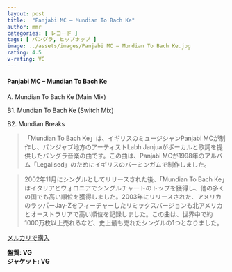 ```yaml
---
layout: post
title:  "Panjabi MC – Mundian To Bach Ke"
author: mmr
categories: [ レコード ]
tags: [ バングラ, ヒップホップ ]
image: ../assets/images/Panjabi MC – Mundian To Bach Ke.jpg
rating: 4.5
v-rating: VG
---
```


#### Panjabi MC – Mundian To Bach Ke

A. Mundian To Bach Ke (Main Mix)

B1. Mundian To Bach Ke (Switch Mix)

B2. Mundian Breaks

> 「Mundian To Bach Ke」は、イギリスのミュージシャンPanjabi MCが制作し、パンジャブ地方のアーティストLabh Janjuaがボーカルと歌詞を提供したバングラ音楽の曲です。この曲は、Panjabi MCが1998年のアルバム「Legalised」のためにイギリスのバーミンガムで制作しました。

> 2002年11月にシングルとしてリリースされた後、「Mundian To Bach Ke」はイタリアとウォロニアでシングルチャートのトップを獲得し、他の多くの国でも高い順位を獲得しました。2003年にリリースされた、アメリカのラッパーJay-Zをフィーチャーしたリミックスバージョンも北アメリカとオーストラリアで高い順位を記録しました。この曲は、世界中で約1000万枚以上売れるなど、史上最も売れたシングルの1つとなりました。


[メルカリで購入](https://jp.mercari.com/item/m23290513187)

<div class="mt-4 mb-4 d-flex align-items-center">
<strong class="mr-1">盤質: VG</strong>
</div>
<div class="mt-4 mb-4 d-flex align-items-center">
<strong class="mr-1">ジャケット: VG</strong>
</div>
